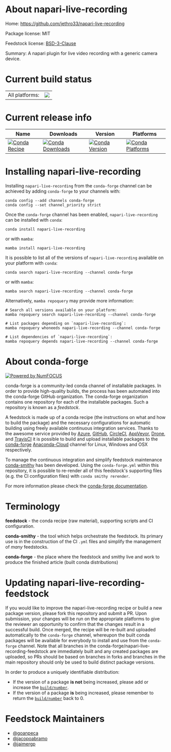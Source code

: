 About napari-live-recording
===========================

Home: https://github.com/jethro33/napari-live-recording

Package license: MIT

Feedstock license: [BSD-3-Clause](https://github.com/conda-forge/napari-live-recording-feedstock/blob/main/LICENSE.txt)

Summary: A napari plugin for live video recording with a generic camera device.

Current build status
====================


<table><tr><td>All platforms:</td>
    <td>
      <a href="https://dev.azure.com/conda-forge/feedstock-builds/_build/latest?definitionId=15249&branchName=main">
        <img src="https://dev.azure.com/conda-forge/feedstock-builds/_apis/build/status/napari-live-recording-feedstock?branchName=main">
      </a>
    </td>
  </tr>
</table>

Current release info
====================

| Name | Downloads | Version | Platforms |
| --- | --- | --- | --- |
| [![Conda Recipe](https://img.shields.io/badge/recipe-napari--live--recording-green.svg)](https://anaconda.org/conda-forge/napari-live-recording) | [![Conda Downloads](https://img.shields.io/conda/dn/conda-forge/napari-live-recording.svg)](https://anaconda.org/conda-forge/napari-live-recording) | [![Conda Version](https://img.shields.io/conda/vn/conda-forge/napari-live-recording.svg)](https://anaconda.org/conda-forge/napari-live-recording) | [![Conda Platforms](https://img.shields.io/conda/pn/conda-forge/napari-live-recording.svg)](https://anaconda.org/conda-forge/napari-live-recording) |

Installing napari-live-recording
================================

Installing `napari-live-recording` from the `conda-forge` channel can be achieved by adding `conda-forge` to your channels with:

```
conda config --add channels conda-forge
conda config --set channel_priority strict
```

Once the `conda-forge` channel has been enabled, `napari-live-recording` can be installed with `conda`:

```
conda install napari-live-recording
```

or with `mamba`:

```
mamba install napari-live-recording
```

It is possible to list all of the versions of `napari-live-recording` available on your platform with `conda`:

```
conda search napari-live-recording --channel conda-forge
```

or with `mamba`:

```
mamba search napari-live-recording --channel conda-forge
```

Alternatively, `mamba repoquery` may provide more information:

```
# Search all versions available on your platform:
mamba repoquery search napari-live-recording --channel conda-forge

# List packages depending on `napari-live-recording`:
mamba repoquery whoneeds napari-live-recording --channel conda-forge

# List dependencies of `napari-live-recording`:
mamba repoquery depends napari-live-recording --channel conda-forge
```


About conda-forge
=================

[![Powered by
NumFOCUS](https://img.shields.io/badge/powered%20by-NumFOCUS-orange.svg?style=flat&colorA=E1523D&colorB=007D8A)](https://numfocus.org)

conda-forge is a community-led conda channel of installable packages.
In order to provide high-quality builds, the process has been automated into the
conda-forge GitHub organization. The conda-forge organization contains one repository
for each of the installable packages. Such a repository is known as a *feedstock*.

A feedstock is made up of a conda recipe (the instructions on what and how to build
the package) and the necessary configurations for automatic building using freely
available continuous integration services. Thanks to the awesome service provided by
[Azure](https://azure.microsoft.com/en-us/services/devops/), [GitHub](https://github.com/),
[CircleCI](https://circleci.com/), [AppVeyor](https://www.appveyor.com/),
[Drone](https://cloud.drone.io/welcome), and [TravisCI](https://travis-ci.com/)
it is possible to build and upload installable packages to the
[conda-forge](https://anaconda.org/conda-forge) [Anaconda-Cloud](https://anaconda.org/)
channel for Linux, Windows and OSX respectively.

To manage the continuous integration and simplify feedstock maintenance
[conda-smithy](https://github.com/conda-forge/conda-smithy) has been developed.
Using the ``conda-forge.yml`` within this repository, it is possible to re-render all of
this feedstock's supporting files (e.g. the CI configuration files) with ``conda smithy rerender``.

For more information please check the [conda-forge documentation](https://conda-forge.org/docs/).

Terminology
===========

**feedstock** - the conda recipe (raw material), supporting scripts and CI configuration.

**conda-smithy** - the tool which helps orchestrate the feedstock.
                   Its primary use is in the construction of the CI ``.yml`` files
                   and simplify the management of *many* feedstocks.

**conda-forge** - the place where the feedstock and smithy live and work to
                  produce the finished article (built conda distributions)


Updating napari-live-recording-feedstock
========================================

If you would like to improve the napari-live-recording recipe or build a new
package version, please fork this repository and submit a PR. Upon submission,
your changes will be run on the appropriate platforms to give the reviewer an
opportunity to confirm that the changes result in a successful build. Once
merged, the recipe will be re-built and uploaded automatically to the
`conda-forge` channel, whereupon the built conda packages will be available for
everybody to install and use from the `conda-forge` channel.
Note that all branches in the conda-forge/napari-live-recording-feedstock are
immediately built and any created packages are uploaded, so PRs should be based
on branches in forks and branches in the main repository should only be used to
build distinct package versions.

In order to produce a uniquely identifiable distribution:
 * If the version of a package **is not** being increased, please add or increase
   the [``build/number``](https://docs.conda.io/projects/conda-build/en/latest/resources/define-metadata.html#build-number-and-string).
 * If the version of a package **is** being increased, please remember to return
   the [``build/number``](https://docs.conda.io/projects/conda-build/en/latest/resources/define-metadata.html#build-number-and-string)
   back to 0.

Feedstock Maintainers
=====================

* [@goanpeca](https://github.com/goanpeca/)
* [@jacopoabramo](https://github.com/jacopoabramo/)
* [@jaimergp](https://github.com/jaimergp/)

